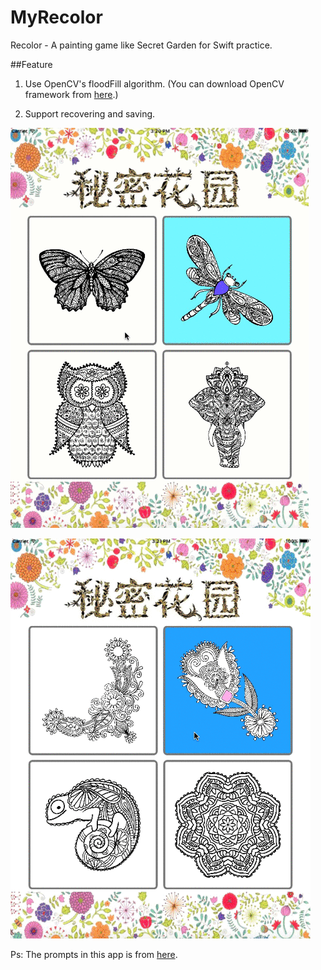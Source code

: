 # MyRecolor
Recolor - A painting game like Secret Garden for Swift practice.

##Feature

1. Use OpenCV's floodFill algorithm. (You can download OpenCV framework from [here](http://opencv.org).)

2. Support recovering and saving.

![image](https://raw.githubusercontent.com/LinShiwei/MyRecolor/master/MyRecolor1.gif)

![image](https://raw.githubusercontent.com/LinShiwei/MyRecolor/master/MyRecolor2.gif)

Ps: The prompts in this app is from [here](https://github.com/GabrielAlva/Swift-Prompts).
